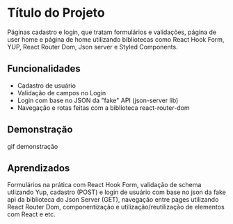 
# Título do Projeto

Páginas cadastro e login, que tratam formulários e validações, página de user home e página de home utilizando bibliotecas como React Hook Form, YUP, React Router Dom, Json server e Styled Components.


## Funcionalidades

- Cadastro de usuário
- Validação de campos no Login
- Login com base no JSON da "fake" API (json-server lib)
- Navegação e rotas feitas com a biblioteca react-router-dom


## Demonstração

gif  demonstração


## Aprendizados

Formulários na prática com React Hook Form, validação de schema utlizando Yup, cadastro (POST) e login de usuário com base no json da fake api da biblioteca do Json Server (GET), navegação entre pages utilizando React Router Dom, componentização e utilização/reutilização de elementos com React e etc.


